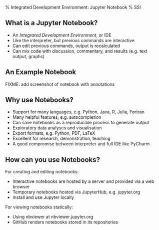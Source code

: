 % Integrated Development Environment: Jupyter Notebook
% SSI

## What is a Jupyter Notebook?

- An *Integrated Development Environment*, or IDE
- Like the interpreter, but previous commands are interactive
- Can edit previous commands, output is recalculated
- Can mix code with discussion, commentary, and results (e.g. text output, graphs)

## An Example Notebook

FIXME: add screenshot of notebook with annotations

## Why use Notebooks?

- Support for many languages, e.g. Python, Java, R, Julia, Fortran
- Many helpful features, e.g. autocompletion
- Can save notebooks as a reproducible process to generate output
- Exploratory data analyses and visualisation
- Export formats, e.g. Python, PDF, LaTeX
- Excellent for research, demonstration, teaching
- A good compromise between interpreter and full IDE like PyCharm

## How can you use Notebooks?

For creating and editing notebooks:

- Interactive notebooks are hosted by a server and provided via a web browser
- Temporary notebooks hosted via JupyterHub, e.g. jupyter.org
- Install and use Jupyter locally

For viewing notebooks statically:

- Using nbviewer at nbviewer.jupyter.org
- GitHub renders notebooks stored in its repositories
